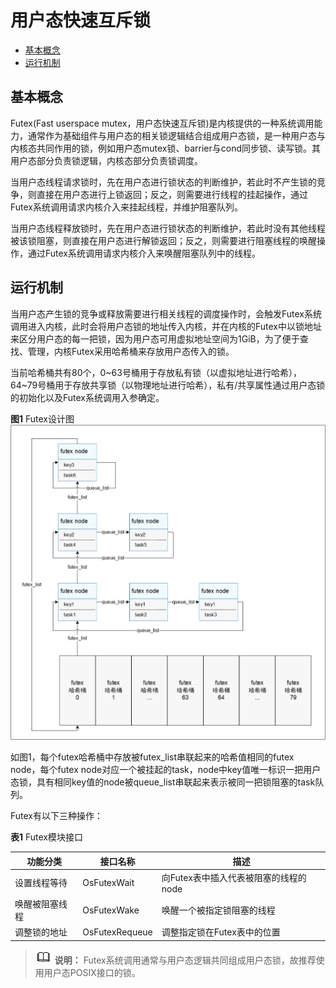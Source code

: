 # 用户态快速互斥锁

- [基本概念](#基本概念)
- [运行机制](#运行机制)

## 基本概念

Futex(Fast userspace mutex，用户态快速互斥锁)是内核提供的一种系统调用能力，通常作为基础组件与用户态的相关锁逻辑结合组成用户态锁，是一种用户态与内核态共同作用的锁，例如用户态mutex锁、barrier与cond同步锁、读写锁。其用户态部分负责锁逻辑，内核态部分负责锁调度。

当用户态线程请求锁时，先在用户态进行锁状态的判断维护，若此时不产生锁的竞争，则直接在用户态进行上锁返回；反之，则需要进行线程的挂起操作，通过Futex系统调用请求内核介入来挂起线程，并维护阻塞队列。

当用户态线程释放锁时，先在用户态进行锁状态的判断维护，若此时没有其他线程被该锁阻塞，则直接在用户态进行解锁返回；反之，则需要进行阻塞线程的唤醒操作，通过Futex系统调用请求内核介入来唤醒阻塞队列中的线程。


## 运行机制

当用户态产生锁的竞争或释放需要进行相关线程的调度操作时，会触发Futex系统调用进入内核，此时会将用户态锁的地址传入内核，并在内核的Futex中以锁地址来区分用户态的每一把锁，因为用户态可用虚拟地址空间为1GiB，为了便于查找、管理，内核Futex采用哈希桶来存放用户态传入的锁。

当前哈希桶共有80个，0~63号桶用于存放私有锁（以虚拟地址进行哈希），64~79号桶用于存放共享锁（以物理地址进行哈希），私有/共享属性通过用户态锁的初始化以及Futex系统调用入参确定。

**图1** Futex设计图
![zh-cn_image_0000001127535690](figures/zh-cn_image_0000001127535690.jpg)

如图1，每个futex哈希桶中存放被futex_list串联起来的哈希值相同的futex node，每个futex node对应一个被挂起的task，node中key值唯一标识一把用户态锁，具有相同key值的node被queue_list串联起来表示被同一把锁阻塞的task队列。

Futex有以下三种操作：

**表1** Futex模块接口

| 功能分类 | 接口**名称** | 描述 | 
| -------- | -------- | -------- |
| 设置线程等待 | OsFutexWait | 向Futex表中插入代表被阻塞的线程的node | 
| 唤醒被阻塞线程 | OsFutexWake | 唤醒一个被指定锁阻塞的线程 | 
| 调整锁的地址 | OsFutexRequeue | 调整指定锁在Futex表中的位置 | 

> ![icon-note.gif](public_sys-resources/icon-note.gif) **说明：**
> Futex系统调用通常与用户态逻辑共同组成用户态锁，故推荐使用用户态POSIX接口的锁。
